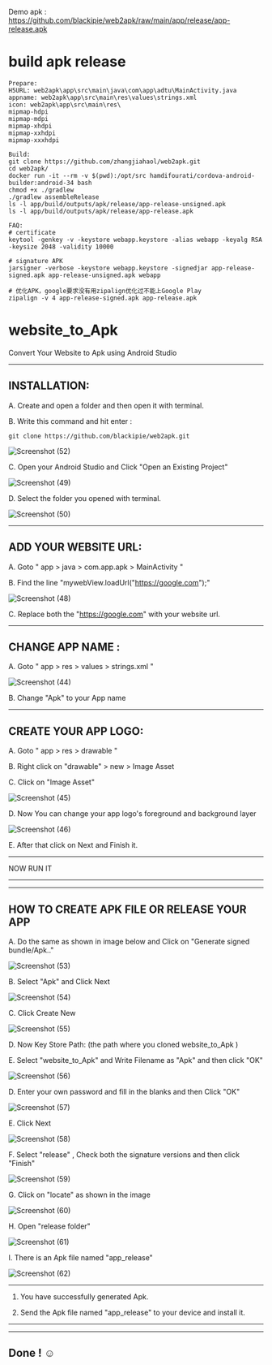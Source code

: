 Demo apk : https://github.com/blackipie/web2apk/raw/main/app/release/app-release.apk

# build apk release
```
Prepare:
H5URL: web2apk\app\src\main\java\com\app\adtu\MainActivity.java
appname: web2apk\app\src\main\res\values\strings.xml
icon: web2apk\app\src\main\res\
mipmap-hdpi
mipmap-mdpi
mipmap-xhdpi
mipmap-xxhdpi
mipmap-xxxhdpi

Build:
git clone https://github.com/zhangjiahaol/web2apk.git
cd web2apk/
docker run -it --rm -v $(pwd):/opt/src hamdifourati/cordova-android-builder:android-34 bash
chmod +x ./gradlew
./gradlew assembleRelease
ls -l app/build/outputs/apk/release/app-release-unsigned.apk
ls -l app/build/outputs/apk/release/app-release.apk

FAQ:
# certificate 
keytool -genkey -v -keystore webapp.keystore -alias webapp -keyalg RSA -keysize 2048 -validity 10000

# signature APK
jarsigner -verbose -keystore webapp.keystore -signedjar app-release-signed.apk app-release-unsigned.apk webapp

# 优化APK，google要求没有用zipalign优化过不能上Google Play
zipalign -v 4 app-release-signed.apk app-release.apk
```

# website_to_Apk
Convert Your Website to Apk using Android Studio 

-------------------
INSTALLATION:
-------------------

A. Create and open a folder and then open it with terminal. 

B. Write this command and hit enter :

```
git clone https://github.com/blackipie/web2apk.git
```

![Screenshot (52)](https://user-images.githubusercontent.com/82350431/147269182-cf1c883c-a457-4c23-8ae6-a464cccdbaad.png)


C. Open your Android Studio and Click "Open an Existing Project"

![Screenshot (49)](https://user-images.githubusercontent.com/82350431/147267399-36de7366-90e4-4574-9421-3282a85097a5.png)

D. Select the folder you opened with terminal.

![Screenshot (50)](https://user-images.githubusercontent.com/82350431/147268957-34f53a84-c598-49a1-93a3-0e88ad44cafd.png)

-----------------------
ADD YOUR WEBSITE URL:
-----------------------

A. Goto " app > java > com.app.apk > MainActivity "

B. Find the line "mywebView.loadUrl("https://google.com");"

![Screenshot (48)](https://user-images.githubusercontent.com/82350431/147269740-cc37ffb0-4d6f-4b2b-ac09-6a8603cd939e.png)

C. Replace both the "https://google.com" with your website url.


----------------------------
CHANGE APP NAME :
----------------------------

A. Goto " app > res > values > strings.xml "

![Screenshot (44)](https://user-images.githubusercontent.com/82350431/147270409-45d841db-0679-42c4-91fb-92d7fc3a3a6e.png)

B. Change "Apk" to your App name

----------------------
CREATE YOUR APP LOGO:
----------------------

A. Goto " app > res > drawable "

B. Right click on "drawable" > new > Image Asset

C. Click on "Image Asset"

![Screenshot (45)](https://user-images.githubusercontent.com/82350431/147270823-b4c2b160-70db-43b2-b7b6-77c40fc15920.png)

D. Now You can change your app logo's foreground and background layer

![Screenshot (46)](https://user-images.githubusercontent.com/82350431/147271040-ce24d90c-ad24-4730-8a21-617a52971d18.png)

E. After that click on Next and Finish it.


_____________________________________

NOW RUN IT

_____________________________________


-------------------------------------------
HOW TO CREATE APK FILE OR RELEASE YOUR APP
-------------------------------------------

A. Do the same as shown in image below and Click on "Generate signed bundle/Apk.."

![Screenshot (53)](https://user-images.githubusercontent.com/82350431/147273663-042f2f6d-4498-4d0a-a781-16d5cddd38b2.png)

B. Select "Apk" and Click Next

![Screenshot (54)](https://user-images.githubusercontent.com/82350431/147273744-4f350ab3-d445-47f5-9d00-74b0ed2d7c93.png)

C. Click Create New

![Screenshot (55)](https://user-images.githubusercontent.com/82350431/147273928-6fcf8e93-2cb9-41c0-a312-9701c5cec17a.png)

D. Now Key Store Path: (the path where you cloned website_to_Apk )

E. Select "website_to_Apk" and Write Filename as "Apk" and then click "OK"

![Screenshot (56)](https://user-images.githubusercontent.com/82350431/147274762-e82b37f3-3fa1-4b36-b42f-ab0f2d98e35c.png)

D. Enter your own password and fill in the blanks and then Click "OK"

![Screenshot (57)](https://user-images.githubusercontent.com/82350431/147274885-6fbe8805-2c87-45ed-b1c2-ebebd9555bc8.png)

E. Click Next

![Screenshot (58)](https://user-images.githubusercontent.com/82350431/147275172-234320fa-d5a5-405a-9e03-d8a21779b5d0.png)

F. Select "release" , Check both the signature versions and then click "Finish"

![Screenshot (59)](https://user-images.githubusercontent.com/82350431/147275400-d1e389a8-e4fe-4eee-b168-ecb136e90f40.png)

G. Click on "locate" as shown in the image

![Screenshot (60)](https://user-images.githubusercontent.com/82350431/147275609-84b8bf1a-bb1d-4f07-b805-ffb08eda93a8.png)

H. Open "release folder"

![Screenshot (61)](https://user-images.githubusercontent.com/82350431/147275744-313b1773-a5fd-41aa-8056-938ec4fc39a8.png)

I. There is an Apk file named "app_release" 

![Screenshot (62)](https://user-images.githubusercontent.com/82350431/147275941-6f43d5ad-837f-4e8f-a2e5-b59b855baaeb.png)

_____________________________________

1. You have successfully generated Apk.

2. Send the Apk file named "app_release" to your device and install it.
_____________________________________

-------------------------------------
Done ! ☺ 
-------------------------------------


